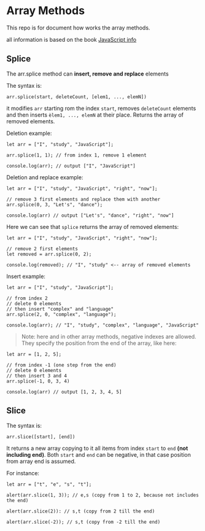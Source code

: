 # Array Methods

This repo is for document how works the array methods. 

all information is based on the book [JavaScript info](https://javascript.info/)

## Splice

The arr.splice method can **insert, remove and replace** elements

The syntax is:

```
arr.splice(start, deleteCount, [elem1, ..., elemN])
```

it modifies `arr` starting rom the index `start`, removes `deleteCount` elements and then inserts `èlem1, ..., elemN` at their place. Returns the array of removed elements.

Deletion example:

```
let arr = ["I", "study", "JavaScript"];

arr.splice(1, 1); // from index 1, remove 1 element

console.log(arr); // output ["I", "JavaScript"]
```

Deletion and replace example:

```
let arr = ["I", "study", "JavaScript", "right", "now"];

// remove 3 first elements and replace them with another
arr.splice(0, 3, "Let's", "dance");

console.log(arr) // output ["Let's", "dance", "right", "now"]
```

Here we can see that `splice` returns the array of removed elements:

```
let arr = ["I", "study", "JavaScript", "right", "now"];

// remove 2 first elements
let removed = arr.splice(0, 2);

console.log(removed); // "I", "study" <-- array of removed elements
```

Insert example:

```
let arr = ["I", "study", "JavaScript"];

// from index 2
// delete 0 elements
// then insert "complex" and "language"
arr.splice(2, 0, "complex", "language");

console.log(arr); // "I", "study", "complex", "language", "JavaScript"
```

> Note: here and in other array methods, negative indexes are allowed. They specify the position from the end of the array, like here:

```
let arr = [1, 2, 5];

// from index -1 (one step from the end)
// delete 0 elements
// then insert 3 and 4
arr.splice(-1, 0, 3, 4)

console.log(arr) // output [1, 2, 3, 4, 5]
```

## Slice

The syntax is:

```
arr.slice([start], [end])
```

It returns a new array copying to it all items from index `start` to `end` **(not including end)**. Both `start` and `end` can be negative, in that case position from array end is assumed.

For instance:

```
let arr = ["t", "e", "s", "t"];

alert(arr.slice(1, 3)); // e,s (copy from 1 to 2, because not includes the end)

alert(arr.slice(2)): // s,t (copy from 2 till the end)

alert(arr.slice(-2)); // s,t (copy from -2 till the end)
```


